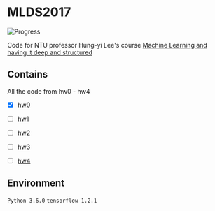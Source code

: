 # MLDS2017

![Progress](http://progressed.io/bar/20?title=progress)  

Code for NTU professor Hung-yi Lee's course [Machine Learning and having it deep and structured](http://speech.ee.ntu.edu.tw/~tlkagk/courses_MLDS17.html)
## Contains

All the code from hw0 - hw4

- [x] [hw0](https://inclass.kaggle.com/c/hw0-mnist)

- [ ] [hw1](https://inclass.kaggle.com/c/hw1-language-model)

- [ ] [hw2](https://docs.google.com/presentation/d/1OtD_BD6_Ljvr3aqLjHnnNX_h55BirD3cxhExq9wySmI/edit#slide=id.g1d39baa916_1_9)

- [ ] [hw3](https://docs.google.com/presentation/d/1Ea4ywtR5jwiGs-LLkKaaKazxZA37l88vBpjRg7meTB8/edit#slide=id.g1d9d939617_1_198)

- [ ] [hw4](https://docs.google.com/presentation/d/1e-9a7MmHDi1OfXrSFh_NOuyXjK2cN640JcZ5D08MBEk/edit#slide=id.g1e0b44e0d0_3_66)

## Environment

`Python 3.6.0` 
`tensorflow 1.2.1`

